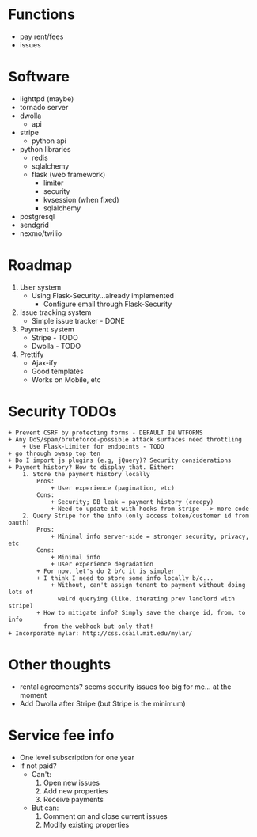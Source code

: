 # Functions
* pay rent/fees
* issues

# Software
* lighttpd (maybe)
* tornado server
* dwolla
    + api
* stripe
    + python api
* python libraries
    + redis
    + sqlalchemy
    + flask (web framework)
        + limiter
        + security
        + kvsession (when fixed)
        + sqlalchemy
* postgresql
* sendgrid
* nexmo/twilio

# Roadmap
1. User system
    + Using Flask-Security...already implemented
        + Configure email through Flask-Security
2. Issue tracking system
    + Simple issue tracker - DONE
3. Payment system
    + Stripe - TODO
    + Dwolla - TODO
4. Prettify
    + Ajax-ify
    + Good templates
    + Works on Mobile, etc

# Security TODOs
    + Prevent CSRF by protecting forms - DEFAULT IN WTFORMS
    + Any DoS/spam/bruteforce-possible attack surfaces need throttling
        + Use Flask-Limiter for endpoints - TODO
    + go through owasp top ten
    + Do I import js plugins (e.g, jQuery)? Security considerations
    + Payment history? How to display that. Either:
        1. Store the payment history locally 
            Pros:
                + User experience (pagination, etc)
            Cons:
                + Security; DB leak = payment history (creepy)
                + Need to update it with hooks from stripe --> more code
        2. Query Stripe for the info (only access token/customer id from oauth)
            Pros:
                + Minimal info server-side = stronger security, privacy, etc
            Cons:
                + Minimal info
                + User experience degradation
            + For now, let's do 2 b/c it is simpler
            + I think I need to store some info locally b/c...
                + Without, can't assign tenant to payment without doing lots of
                  weird querying (like, iterating prev landlord with stripe)
            + How to mitigate info? Simply save the charge id, from, to info
              from the webhook but only that!
    + Incorporate mylar: http://css.csail.mit.edu/mylar/

# Other thoughts
+ rental agreements? seems security issues too big for me... at the moment
+ Add Dwolla after Stripe (but Stripe is the minimum)

# Service fee info
+ One level subscription for one year
+ If not paid?
    + Can't:
        1. Open new issues
        2. Add new properties
        3. Receive payments
    + But can:
        1. Comment on and close current issues
        2. Modify existing properties


